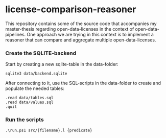 # license-comparison-reasoner
This repository contains some of the source code that accompanies my master-thesis regarding open-data-licenses in the context of open-data-pipelines.
One approach we are trying in this context is to implement a reasoner that can compare and aggregate multiple open-data-licenses.


### Create the SQLITE-backend
Start by creating a new sqlite-table in the data-folder:
```pwsh
sqlite3 data/backend.sqlite
```

After connecting to it, use the SQL-scripts in the data-folder to create and populate the needed tables:
```pwsh
.read data/tables.sql
.read data/values.sql
.quit
```

### Run the scripts

```pwsh
.\run.ps1 src/{filename}.l {predicate}
```